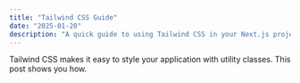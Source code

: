 ```yaml
---
title: "Tailwind CSS Guide"
date: "2025-01-20"
description: "A quick guide to using Tailwind CSS in your Next.js projects."
---
```


Tailwind CSS makes it easy to style your application with utility classes. This post shows you how.

